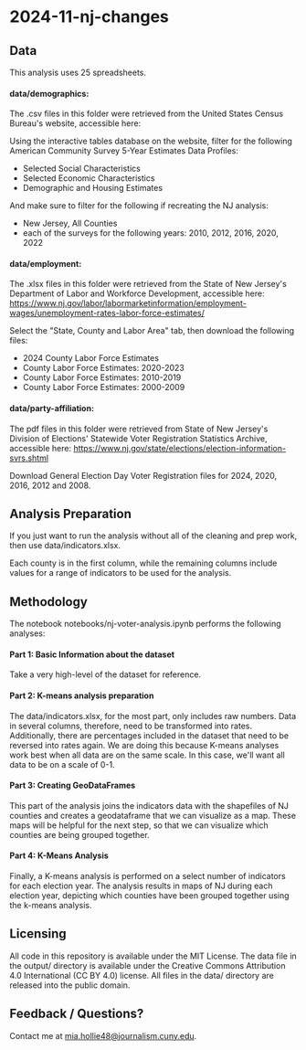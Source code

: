 # 2024-11-nj-changes

## Data

This analysis uses 25 spreadsheets.

#### data/demographics:
The .csv files in this folder were retrieved from the United States Census Bureau's website, accessible here:

Using the interactive tables database on the website, filter for the following American Community Survey 5-Year Estimates Data Profiles:
- Selected Social Characteristics
- Selected Economic Characteristics
- Demographic and Housing Estimates

And make sure to filter for the following if recreating the NJ analysis:
- New Jersey, All Counties
- each of the surveys for the following years: 2010, 2012, 2016, 2020, 2022

#### data/employment:

The .xlsx files in this folder were retrieved from the State of New Jersey's Department of Labor and Workforce Development, accessible here: https://www.nj.gov/labor/labormarketinformation/employment-wages/unemployment-rates-labor-force-estimates/

Select the "State, County and Labor Area" tab, then download the following files:
- 2024 County Labor Force Estimates
- County Labor Force Estimates: 2020-2023
- County Labor Force Estimates: 2010-2019
- County Labor Force Estimates: 2000-2009

#### data/party-affiliation:

The pdf files in this folder were retrieved from State of New Jersey's Division of Elections' Statewide Voter Registration Statistics Archive, accessible here: https://www.nj.gov/state/elections/election-information-svrs.shtml

Download General Election Day Voter Registration files for 2024, 2020, 2016, 2012 and 2008. 

## Analysis Preparation

If you just want to run the analysis without all of the cleaning and prep work, then use data/indicators.xlsx.

Each county is in the first column, while the remaining columns include values for a range of indicators to be used for the analysis. 

## Methodology

The notebook notebooks/nj-voter-analysis.ipynb performs the following analyses:

#### Part 1: Basic Information about the dataset

Take a very high-level of the dataset for reference. 

#### Part 2: K-means analysis preparation

The data/indicators.xlsx, for the most part, only includes raw numbers. Data in several columns, therefore, need to be transformed into rates.
Additionally, there are percentages included in the dataset that need to be reversed into rates again. 
We are doing this because K-means analyses work best when all data are on the same scale. In this case, we'll want all data to be on a scale of 0-1. 

#### Part 3: Creating GeoDataFrames

This part of the analysis joins the indicators data with the shapefiles of NJ counties and creates a geodataframe that we can visualize as a map. These maps will be helpful for the next step, so that we can visualize which counties are being grouped together. 

#### Part 4: K-Means Analysis

Finally, a K-means analysis is performed on a select number of indicators for each election year. The analysis results in maps of NJ during each election year, depicting which counties have been grouped together using the k-means analysis. 

## Licensing

All code in this repository is available under the MIT License. The data file in the output/ directory is available under the Creative Commons Attribution 4.0 International (CC BY 4.0) license. All files in the data/ directory are released into the public domain.

## Feedback / Questions?

Contact me at mia.hollie48@journalism.cuny.edu.
